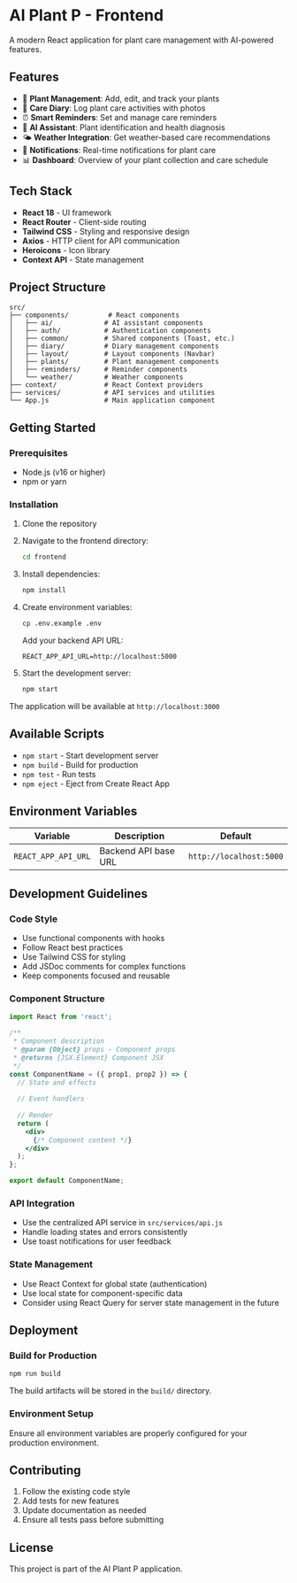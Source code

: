 # AI Plant P - Frontend

A modern React application for plant care management with AI-powered features.

## Features

- 🌱 **Plant Management**: Add, edit, and track your plants
- 📝 **Care Diary**: Log plant care activities with photos
- ⏰ **Smart Reminders**: Set and manage care reminders
- 🤖 **AI Assistant**: Plant identification and health diagnosis
- 🌤️ **Weather Integration**: Get weather-based care recommendations
- 🔔 **Notifications**: Real-time notifications for plant care
- 📊 **Dashboard**: Overview of your plant collection and care schedule

## Tech Stack

- **React 18** - UI framework
- **React Router** - Client-side routing
- **Tailwind CSS** - Styling and responsive design
- **Axios** - HTTP client for API communication
- **Heroicons** - Icon library
- **Context API** - State management

## Project Structure

```
src/
├── components/          # React components
│   ├── ai/             # AI assistant components
│   ├── auth/           # Authentication components
│   ├── common/         # Shared components (Toast, etc.)
│   ├── diary/          # Diary management components
│   ├── layout/         # Layout components (Navbar)
│   ├── plants/         # Plant management components
│   ├── reminders/      # Reminder components
│   └── weather/        # Weather components
├── context/            # React Context providers
├── services/           # API services and utilities
└── App.js              # Main application component
```

## Getting Started

### Prerequisites

- Node.js (v16 or higher)
- npm or yarn

### Installation

1. Clone the repository
2. Navigate to the frontend directory:
   ```bash
   cd frontend
   ```

3. Install dependencies:
   ```bash
   npm install
   ```

4. Create environment variables:
   ```bash
   cp .env.example .env
   ```
   
   Add your backend API URL:
   ```
   REACT_APP_API_URL=http://localhost:5000
   ```

5. Start the development server:
   ```bash
   npm start
   ```

The application will be available at `http://localhost:3000`

## Available Scripts

- `npm start` - Start development server
- `npm build` - Build for production
- `npm test` - Run tests
- `npm eject` - Eject from Create React App

## Environment Variables

| Variable | Description | Default |
|----------|-------------|---------|
| `REACT_APP_API_URL` | Backend API base URL | `http://localhost:5000` |

## Development Guidelines

### Code Style

- Use functional components with hooks
- Follow React best practices
- Use Tailwind CSS for styling
- Add JSDoc comments for complex functions
- Keep components focused and reusable

### Component Structure

```jsx
import React from 'react';

/**
 * Component description
 * @param {Object} props - Component props
 * @returns {JSX.Element} Component JSX
 */
const ComponentName = ({ prop1, prop2 }) => {
  // State and effects
  
  // Event handlers
  
  // Render
  return (
    <div>
      {/* Component content */}
    </div>
  );
};

export default ComponentName;
```

### API Integration

- Use the centralized API service in `src/services/api.js`
- Handle loading states and errors consistently
- Use toast notifications for user feedback

### State Management

- Use React Context for global state (authentication)
- Use local state for component-specific data
- Consider using React Query for server state management in the future

## Deployment

### Build for Production

```bash
npm run build
```

The build artifacts will be stored in the `build/` directory.

### Environment Setup

Ensure all environment variables are properly configured for your production environment.

## Contributing

1. Follow the existing code style
2. Add tests for new features
3. Update documentation as needed
4. Ensure all tests pass before submitting

## License

This project is part of the AI Plant P application.
